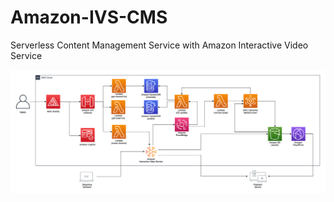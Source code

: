# Amazon-IVS-CMS
Serverless Content Management Service with Amazon Interactive Video Service

![Diagram](src/diagram.png)

